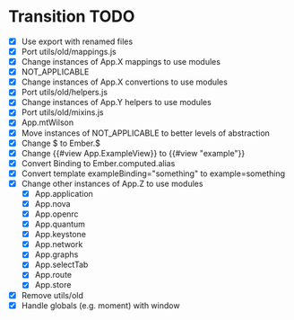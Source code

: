 # Transition TODO

* [X] Use export with renamed files
* [X] Port utils/old/mappings.js
* [X] Change instances of App.X mappings to use modules
* [X] NOT_APPLICABLE
* [X] Change instances of App.X convertions to use modules
* [X] Port utils/old/helpers.js
* [X] Change instances of App.Y helpers to use modules
* [X] Port utils/old/mixins.js
* [X] App.mtWilson
* [X] Move instances of NOT_APPLICABLE to better levels of abstraction
* [X] Change $ to Ember.$
* [X] Change {{#view App.ExampleView}} to {{#view "example"}}
* [X] Convert Binding to Ember.computed.alias
* [X] Convert template exampleBinding="something" to example=something
* [X] Change other instances of App.Z to use modules
    * [X] App.application
    * [X] App.nova
    * [X] App.openrc
    * [X] App.quantum
    * [X] App.keystone
    * [X] App.network
    * [X] App.graphs
    * [X] App.selectTab
    * [X] App.route
    * [X] App.store
* [X] Remove utils/old
* [X] Handle globals (e.g. moment) with window
